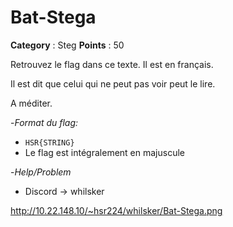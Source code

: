 # Bat-Stega

**Category** : Steg
**Points** : 50

Retrouvez le flag dans ce texte. Il est en français.

Il est dit que celui qui ne peut pas voir peut le lire.

A méditer.

-*Format du flag:* 
- `HSR{STRING}`
- Le flag est intégralement en majuscule

-*Help/Problem*
- Discord ->  whilsker

http://10.22.148.10/~hsr224/whilsker/Bat-Stega.png



